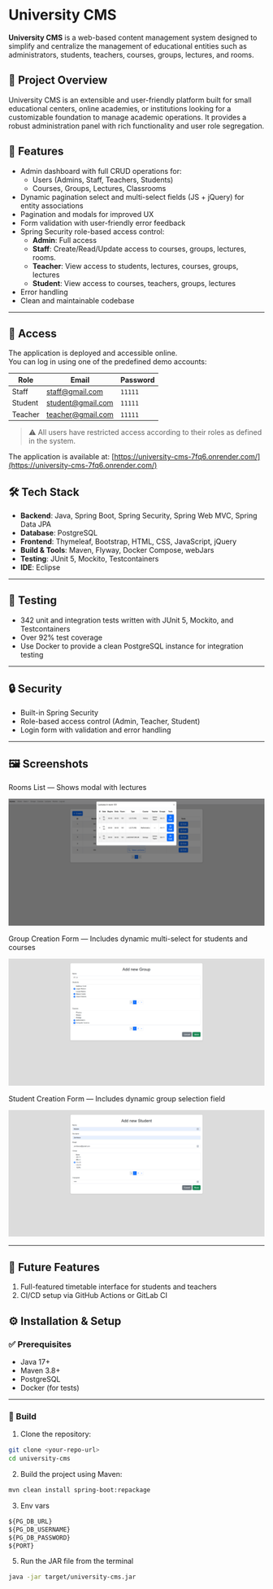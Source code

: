# University CMS

**University CMS** is a web-based content management system designed to simplify and centralize the management of educational entities such as administrators, students, teachers, courses, groups, lectures, and rooms.

## 📌 Project Overview

University CMS is an extensible and user-friendly platform built for small educational centers, online academies, or institutions looking for a customizable foundation to manage academic operations. It provides a robust administration panel with rich functionality and user role segregation.

## 🚀 Features

- Admin dashboard with full CRUD operations for:
  - Users (Admins, Staff, Teachers, Students)
  - Courses, Groups, Lectures, Classrooms
- Dynamic pagination select and multi-select fields (JS + jQuery) for entity associations
- Pagination and modals for improved UX
- Form validation with user-friendly error feedback
- Spring Security role-based access control:
  - **Admin**: Full access
  - **Staff**: Create/Read/Update access to courses, groups, lectures, rooms.
  - **Teacher**: View access to students, lectures, courses, groups, lectures
  - **Student**: View access to courses, teachers, groups, lectures
- Error handling
- Clean and maintainable codebase

---

## 🔑 Access

The application is deployed and accessible online.  
You can log in using one of the predefined demo accounts:

| Role     | Email               | Password |
|----------|---------------------|----------|
| Staff    | staff@gmail.com     | `11111`  |
| Student  | student@gmail.com   | `11111`  |
| Teacher  | teacher@gmail.com   | `11111`  |

> ⚠️ All users have restricted access according to their roles as defined in the system.

The application is available at: [https://university-cms-7fq6.onrender.com/](https://university-cms-7fq6.onrender.com/)

## 🛠️ Tech Stack

- **Backend**: Java, Spring Boot, Spring Security, Spring Web MVC, Spring Data JPA
- **Database**: PostgreSQL
- **Frontend**: Thymeleaf, Bootstrap, HTML, CSS, JavaScript, jQuery
- **Build & Tools**: Maven, Flyway, Docker Compose, webJars
- **Testing**: JUnit 5, Mockito, Testcontainers
- **IDE**: Eclipse

---
## 🧪 Testing
- 342 unit and integration tests written with JUnit 5, Mockito, and Testcontainers
- Over 92% test coverage
- Use Docker to provide a clean PostgreSQL instance for integration testing

---

## 🔒 Security
- Built-in Spring Security
- Role-based access control (Admin, Teacher, Student)
- Login form with validation and error handling

---

## 🖼️ Screenshots

Rooms List — Shows modal with lectures

![Room table](assets/room-table-modal.png)

Group Creation Form — Includes dynamic multi-select for students and courses

![Group Creation Form](assets/create-group.png)

Student Creation Form — Includes dynamic group selection field

![Student Creation Form](assets/create-student.png)

---

## 🔮 Future Features
1. Full-featured timetable interface for students and teachers
2. CI/CD setup via GitHub Actions or GitLab CI

## ⚙️ Installation & Setup

### ✅ Prerequisites

- Java 17+
- Maven 3.8+
- PostgreSQL
- Docker (for tests)

---

### 🧱 Build

1. Clone the repository:
```bash
git clone <your-repo-url>
cd university-cms
```
2. Build the project using Maven:

```bash
mvn clean install spring-boot:repackage
```
3. Env vars

```
${PG_DB_URL}
${PG_DB_USERNAME}
${PG_DB_PASSWORD}
${PORT}
```
5. Run the JAR file from the terminal

```bash
java -jar target/university-cms.jar
```
